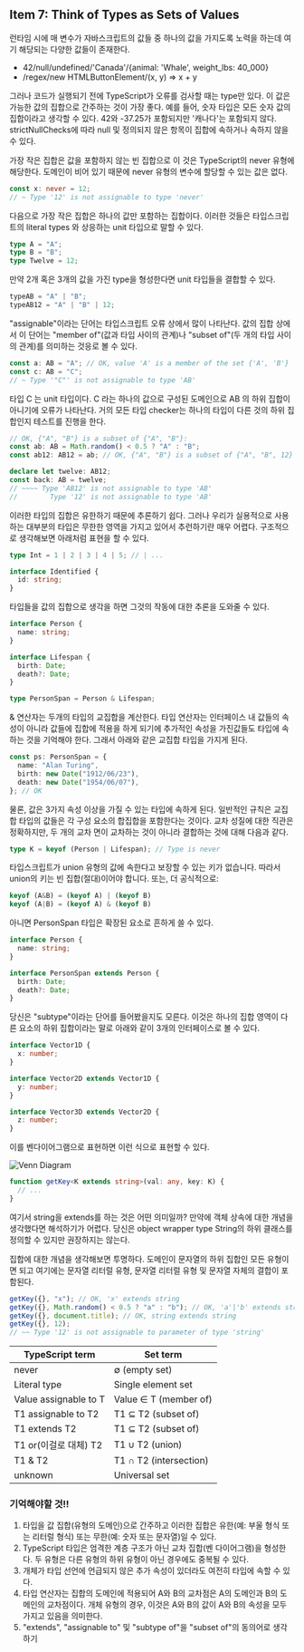 ## Item 7: Think of Types as Sets of Values

런타임 시에 매 변수가 자바스크립트의 값들 중 하나의 값을 가지도록 노력을 하는데 여기 해당되는 다양한 값들이 존재한다.

- 42/null/undefined/'Canada'/{animal: 'Whale', weight_lbs: 40_000}
- /regex/new HTMLButtonElement/(x, y) => x + y

그러나 코드가 실행되기 전에 TypeScript가 오류를 검사할 때는 type만 있다. 이 값은 가능한 값의 집합으로 간주하는 것이 가장 좋다. 예를 들어, 숫자 타입은 모든 숫자 값의 집합이라고 생각할 수 있다. 42와 -37.25가 포함되지만 '캐나다'는 포함되지 않다. strictNullChecks에 따라 null 및 정의되지 않은 항목이 집합에 속하거나 속하지 않을 수 있다.

가장 작은 집합은 값을 포함하지 않는 빈 집합으로 이 것은 TypeScript의 never 유형에 해당한다. 도메인이 비어 있기 때문에 never 유형의 변수에 할당할 수 있는 값은 없다.

```typescript
const x: never = 12;
// ~ Type '12' is not assignable to type 'never'
```

다음으로 가장 작은 집합은 하나의 값만 포함하는 집합이다. 이러한 것들은 타입스크립트의 literal types 와 상응하는 unit 타입으로 말할 수 있다.

```typescript
type A = "A";
type B = "B";
type Twelve = 12;
```

만약 2개 혹은 3개의 값을 가진 type을 형성한다면 unit 타입들을 결합할 수 있다.

```typescript
typeAB = "A" | "B";
typeAB12 = "A" | "B" | 12;
```

"assignable"이라는 단어는 타입스크립트 오류 상에서 많이 나타난다. 값의 집합 상에서 이 단어는 "member of"(값과 타입 사이의 관계)나 "subset of"(두 개의 타입 사이의 관계)를 의미하는 것응로 볼 수 있다.

```typescript
const a: AB = "A"; // OK, value 'A' is a member of the set {'A', 'B'}
const c: AB = "C";
// ~ Type '"C"' is not assignable to type 'AB'
```

타입 C 는 unit 타입이다. C 라는 하나의 값으로 구성된 도메인으로 AB 의 하위 집합이 아니기에 오류가 나타난다. 거의 모든 타입 checker는 하나의 타입이 다른 것의 하위 집합인지 테스트를 진행을 한다.

```typescript
// OK, {"A", "B"} is a subset of {"A", "B"}:
const ab: AB = Math.random() < 0.5 ? "A" : "B";
const ab12: AB12 = ab; // OK, {"A", "B"} is a subset of {"A", "B", 12}

declare let twelve: AB12;
const back: AB = twelve;
// ~~~~ Type 'AB12' is not assignable to type 'AB'
//        Type '12' is not assignable to type 'AB'
```

이러한 타입의 집합은 유한하기 때문에 추론하기 쉽다. 그러나 우리가 실용적으로 사용하는 대부분의 타입은 무한한 영역을 가지고 있어서 추런하기란 매우 어렵다. 구조적으로 생각해보면 아래처럼 표현을 할 수 있다.

```typescript
type Int = 1 | 2 | 3 | 4 | 5; // | ...

interface Identified {
  id: string;
}
```

타입들을 값의 집합으로 생각을 하면 그것의 작동에 대한 추론을 도와줄 수 있다.

```typescript
interface Person {
  name: string;
}

interface Lifespan {
  birth: Date;
  death?: Date;
}

type PersonSpan = Person & Lifespan;
```

& 연산자는 두개의 타입의 교집합을 계산한다. 타입 연산자는 인터페이스 내 값들의 속성이 아니라 값들에 집합에 적용을 하게 되기에 추가적인 속성을 가진값들도 타입에 속하는 것을 기억해야 한다. 그래서 아래와 같은 교집합 타입을 가지게 된다.

```typescript
const ps: PersonSpan = {
  name: "Alan Turing",
  birth: new Date("1912/06/23"),
  death: new Date("1954/06/07"),
}; // OK
```

물론, 값은 3가지 속성 이상을 가질 수 있는 타입에 속하게 된다. 일반적인 규칙은 교집합 타입의 값들은 각 구성 요소의 합집합을 포함한다는 것이다. 교차 성질에 대한 직관은 정확하지만, 두 개의 교차 면이 교차하는 것이 아니라 결합하는 것에 대해 다음과 같다.

```typescript
type K = keyof (Person | Lifespan); // Type is never
```

타입스크립트가 union 유형의 값에 속한다고 보장할 수 있는 키가 없습니다. 따라서 union의 키는 빈 집합(절대)이어야 합니다. 또는, 더 공식적으로:

```typescript
keyof (A&B) = (keyof A) | (keyof B)
keyof (A|B) = (keyof A) & (keyof B)
```

아니면 PersonSpan 타입은 확장된 요소로 흔하게 쓸 수 있다.

```typescript
interface Person {
  name: string;
}

interface PersonSpan extends Person {
  birth: Date;
  death?: Date;
}
```

당신은 "subtype"이라는 단어를 들어봤을지도 모른다. 이것은 하나의 집합 영역이 다른 요소의 하위 집합이라는 말로 아래와 같이 3개의 인터페이스로 볼 수 있다.

```typescript
interface Vector1D {
  x: number;
}

interface Vector2D extends Vector1D {
  y: number;
}

interface Vector3D extends Vector2D {
  z: number;
}
```

이를 벤다이어그램으로 표현하면 이런 식으로 표현할 수 있다.

![Venn Diagram](https://user-images.githubusercontent.com/55318896/187681971-e8314615-a933-482c-90af-426745ac9117.png)

```typescript
function getKey<K extends string>(val: any, key: K) {
  // ...
}
```

여기서 string을 extends를 하는 것은 어떤 의미일까? 만약에 객체 상속에 대한 개념을 생각했다면 해석하기가 어렵다. 당신은 object wrapper type String의 하위 클래스를 정의할 수 있지만 권장하지는 않는다.

집합에 대한 개념을 생각해보면 투명하다. 도메인이 문자열의 하위 집합인 모든 유형이면 되고 여기에는 문자열 리터럴 유형, 문자열 리터럴 유형 및 문자열 자체의 결합이 포함된다.

```typescript
getKey({}, "x"); // OK, 'x' extends string
getKey({}, Math.random() < 0.5 ? "a" : "b"); // OK, 'a'|'b' extends string
getKey({}, document.title); // OK, string extends string
getKey({}, 12);
// ~~ Type '12' is not assignable to parameter of type 'string'
```

| TypeScript term       | Set term               |
| --------------------- | ---------------------- |
| never                 | ∅ (empty set)          |
| Literal type          | Single element set     |
| Value assignable to T | Value ∈ T (member of)  |
| T1 assignable to T2   | T1 ⊆ T2 (subset of)    |
| T1 extends T2         | T1 ⊆ T2 (subset of)    |
| T1 or(이걸로 대체) T2 | T1 ∪ T2 (union)        |
| T1 & T2               | T1 ∩ T2 (intersection) |
| unknown               | Universal set          |

### 기억해야할 것!!

1. 타입을 값 집합(유형의 도메인)으로 간주하고 이러한 집합은 유한(예: 부울 형식 또는 리터럴 형식) 또는 무한(예: 숫자 또는 문자열)일 수 있다.
2. TypeScript 타입은 엄격한 계층 구조가 아닌 교차 집합(벤 다이어그램)을 형성한다. 두 유형은 다른 유형의 하위 유형이 아닌 경우에도 중복될 수 있다.
3. 개체가 타입 선언에 언급되지 않은 추가 속성이 있더라도 여전히 타입에 속할 수 있다.
4. 타입 연산자는 집합의 도메인에 적용되어 A와 B의 교차점은 A의 도메인과 B의 도메인의 교차점이다. 개체 유형의 경우, 이것은 A와 B의 값이 A와 B의 속성을 모두 가지고 있음을 의미한다.
5. "extends", "assignable to" 및 "subtype of"을 "subset of"의 동의어로 생각하기
